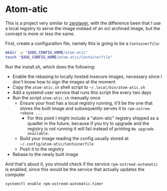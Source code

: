 # Atom-atic

This is a project very similar to [zerolayer](https://github.com/akdev1l/zerolayer),
with the difference been that I use a local registry to serve the image instead of
an oci archived image, but the concept is more or less the same.

First, create a configuration file, namely this is going to be a `Containerfile`:

```bash
mkdir -p "$XDG_CONFIG_HOME/atom-atic"
touch "$XDG_CONFIG_HOME/atom-atic/Containerfile"
```

Run the install.sh, which does the following:

- Enable the rebasing to locally hosted insecure images, necessary since I don't
know how to sign the images at the moment
- Copy the `atom-atic.sh` shell script to `~/.local/bin/atom-atic.sh`
- Add a systemd user service that runs this script the every two days
- Run the script `atom-atic.sh` manually once
    - Ensure your host has a local registry running, it'll be the one that stores
    the built image and subsequently serves it to `rpm-ostree rebase ...`
        - For this point I might include a "atom-atic" registry shipped as a quadlet
        in the future, because if you try to upgrade and the registry is not
        running it will fail instead of printing `No upgrade available.`
    - Build your image reading the config usually stored at `~/.config/atom-atic/Containerfile`
    - Push it to the registry
- Rebase to the newly built image

And that's about it, you should check if the service `rpm-ostreed-automatic` is
enabled, since this would be the service that actually updates the computer

```bash
systemctl enable rpm-ostreed-automatic.timer
```
